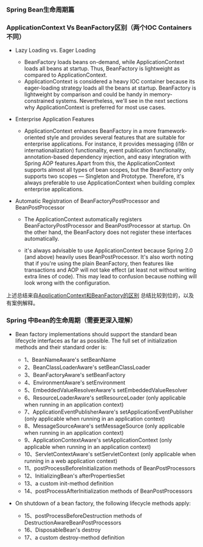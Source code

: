 
### Spring Bean生命周期篇

### ApplicationContext Vs BeanFactory区别（两个IOC Containers 不同）

* Lazy Loading vs. Eager Loading
  * BeanFactory loads beans on-demand, while ApplicationContext loads all beans at startup. Thus, BeanFactory is lightweight as compared to ApplicationContext.
  * ApplicationContext is considered a heavy IOC container because its eager-loading strategy loads all the beans at startup. BeanFactory is lightweight by comparison and could be handy in memory-constrained systems. Nevertheless, we'll see in the next sections why ApplicationContext is preferred for most use cases.
*  Enterprise Application Features
   * ApplicationContext enhances BeanFactory in a more framework-oriented style and provides several features that are suitable for enterprise applications.
For instance, it provides messaging (i18n or internationalization) functionality, event publication functionality, annotation-based dependency injection, and easy integration with Spring AOP features.Apart from this, the ApplicationContext supports almost all types of bean scopes, but the BeanFactory only supports two scopes — Singleton and Prototype. Therefore, it's always preferable to use ApplicationContext when building complex enterprise applications.

* Automatic Registration of BeanFactoryPostProcessor and BeanPostProcessor
   * The ApplicationContext automatically registers BeanFactoryPostProcessor and BeanPostProcessor at startup. On the other hand, the BeanFactory does not register these interfaces automatically.

   * it's always advisable to use ApplicationContext because Spring 2.0 (and above) heavily uses BeanPostProcessor.
It's also worth noting that if you're using the plain BeanFactory, then features like transactions and AOP will not take effect (at least not without writing extra lines of code). This may lead to confusion because nothing will look wrong with the configuration. 
  
上述总结来自[ApplicationContext和BeanFactory的区别](https://www.baeldung.com/spring-beanfactory-vs-applicationcontext)
总结比较到位的，以及有案例解释。


### Spring 中Bean的生命周期（需要更深入理解）

* Bean factory implementations should support the standard bean lifecycle interfaces as far as possible. The full set of initialization methods and their standard order is:
  * 1、BeanNameAware's setBeanName
  * 2、BeanClassLoaderAware's setBeanClassLoader
  * 3、BeanFactoryAware's setBeanFactory
  * 4、EnvironmentAware's setEnvironment
  * 5、EmbeddedValueResolverAware's setEmbeddedValueResolver
  * 6、ResourceLoaderAware's setResourceLoader (only applicable when running in an application context)
  * 7、ApplicationEventPublisherAware's setApplicationEventPublisher (only applicable when running in an application context)
  * 8、MessageSourceAware's setMessageSource (only applicable when running in an application context)
  * 9、ApplicationContextAware's setApplicationContext (only applicable when running in an application context)
  * 10、ServletContextAware's setServletContext (only applicable when running in a web application context)
  * 11、postProcessBeforeInitialization methods of BeanPostProcessors
  * 12、InitializingBean's afterPropertiesSet
  * 13、a custom init-method definition
  * 14、postProcessAfterInitialization methods of BeanPostProcessors

* On shutdown of a bean factory, the following lifecycle methods apply:
  * 15、postProcessBeforeDestruction methods of DestructionAwareBeanPostProcessors
  * 16、DisposableBean's destroy
  * 17、a custom destroy-method definition
